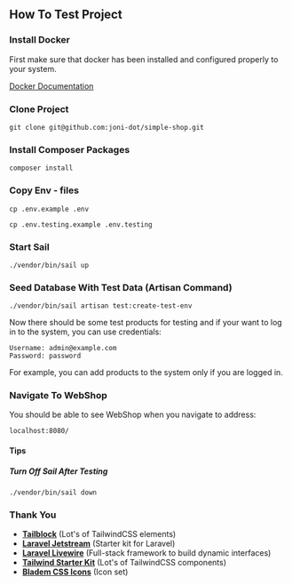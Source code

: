 ## How To Test Project 

### Install Docker

First make sure that docker has been installed and configured properly to your system. 

[Docker Documentation](https://docs.docker.com/engine/install/)

### Clone Project 

```
git clone git@github.com:joni-dot/simple-shop.git
```

### Install Composer Packages

```
composer install
```

### Copy Env - files

```
cp .env.example .env 
```

```
cp .env.testing.example .env.testing
```

### Start Sail 

```
./vendor/bin/sail up
```

### Seed Database With Test Data (Artisan Command)

```
./vendor/bin/sail artisan test:create-test-env
```

Now there should be some test products for testing and if your want to log in to the system, you can use credentials: 

```
Username: admin@example.com
Password: password 
``` 

For example, you can add products to the system only if you are logged in. 

### Navigate To WebShop

You should be able to see WebShop when you navigate to address: 

```
localhost:8080/
```

#### Tips 

##### Turn Off Sail After Testing 

```
./vendor/bin/sail down
```

### Thank You

- **[Tailblock](https://tailblocks.cc/)** (Lot's of TailwindCSS elements)
- **[Laravel Jetstream](https://jetstream.laravel.com/2.x/introduction.html/)** (Starter kit for Laravel)
- **[Laravel Livewire](https://laravel-livewire.com/)** (Full-stack framework to build dynamic interfaces)
- **[Tailwind Starter Kit](https://www.creative-tim.com/learning-lab/tailwind-starter-kit/presentation/)** (Lot's of TailwindCSS components)
- **[Bladem CSS Icons](https://github.com/khatabwedaa/blade-css-icons/)** (Icon set)